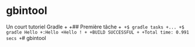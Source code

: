 # gbintool
 Un court tutoriel Gradle
 +
 +## Première tâche
 +```
 +$ gradle tasks
 +...
 +$ gradle Hello
 +:Hello
 +Hello !
 +
 +BUILD SUCCESSFUL
 +
 +Total time: 0.991 secs
 +```# gbintool
